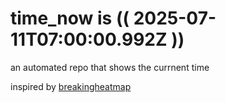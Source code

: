 # time_now is (( 2025-07-11T07:00:00.992Z ))

an automated repo that shows the currnent time

inspired by [breakingheatmap](https://github.com/breakingheatmap/breakingheatmap)